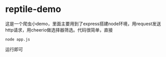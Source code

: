 # reptile-demo
这是一个爬虫小demo，里面主要用到了express搭建node环境，用request发送http请求，用cheerio做选择器筛选。代码很简单，直接
```
node app.js
```
运行即可